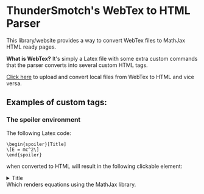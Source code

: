 <script src="https://ajax.googleapis.com/ajax/libs/jquery/3.4.1/jquery.min.js"></script>
<script src="./webtexParser.js"></script>
<script src="./mathjaxConfig.js"></script>
<link rel="stylesheet" type="text/css" href="style.css">

# ThunderSmotch's WebTex to HTML Parser

This library/website provides a way to convert WebTex files to MathJax HTML ready pages.

**What is WebTex?** 
It's simply a Latex file with some extra custom commands that the parser converts into several custom HTML tags.

[Click here](./convert) to upload and convert local files from WebTex to HTML and vice versa.

## Examples of custom tags:

### The spoiler environment
The following Latex code:
```
\begin{spoiler}[Title]
\[E = mc^2\]
\end{spoiler}
```
when converted to HTML will result in the following clickable element:
<details>
<summary>Title</summary>
<div>
\[E = mc^2\]
</div>
</details>
Which renders equations using the MathJax library.

<script type="text/javascript" id="MathJax-script" async src="https://cdn.jsdelivr.net/npm/mathjax@3/es5/tex-chtml.js"></script>	